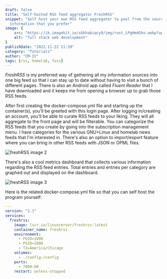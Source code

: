```yaml
---
draft: false
title: "Self-hosted RSS feed aggregator FreshRSS"
snippet: "Self host your own RSS feed aggregator to pool from the sources of
  information that you prefer"
image: {
    src: "https://ik.imagekit.io/xbkhabiqcy9/img/rust_LPgHm4Gho.webp?updatedAt=1679671463190",
    alt: "full stack web development"
}
publishDate: "2022-11-22 11:39"
category: "Tutorials"
author: "CM-IV"
tags: [rss, homelab, foss]
---
```

*FreshRSS* is my preferred way of gathering all my information sources into one big feed so that I can stay up to date without having to visit a bunch of different pages.  There is also an Android app called *Fluent Reader* that I have downloaded and it keeps me from opening a browser up to grab those RSS feeds.

After first creating the docker-compose.yml file and starting up the container(s), you'll be greeted with this login page.  After logging in/creating an account, you'll be able to curate RSS feeds to your liking.  They will all aggregate to the front page and will be filterable. You can categorize the RSS feeds that you create by going into the subscription management menu.  I have categories for the various GNU+Linux and homelab news feeds that I'm interested in.  There's also an option to import/export feature where you can bring in other RSS feeds with JSON or OPML files.

<img alt="freshRSS image 2" width={860} src="https://ik.imagekit.io/xbkhabiqcy9/img/Screenshot_2022-11-22_at_08-22-03__103__Main_stream___FreshRSS_aPkF2Ujbb.png?ik-sdk-version=javascript-1.4.3&updatedAt=1669126940053" />

There's also a cool metrics dashboard that collects various information regarding the RSS feed entries.  Total entries and entries per category are graphed out and displayed on the dashboard.

<img alt="freshRSS image 3" width={860} src="https://ik.imagekit.io/xbkhabiqcy9/img/Screenshot_2022-11-22_at_08-33-42_Statistics___FreshRSS_l_87zWnH2.png?ik-sdk-version=javascript-1.4.3&updatedAt=1669127639979" />

Here is the related docker-compose.yml file so that you can self host the program yourself:

```yaml
---
version: "2.1"
services:
  freshrss:
    image: lscr.io/linuxserver/freshrss:latest
    container_name: freshrss
    environment:
      - PUID=1000
      - PGID=1000
      - TZ=America/Chicago
    volumes:
      - ./config:/config
    ports:
      - 7080:80
    restart: unless-stopped
```